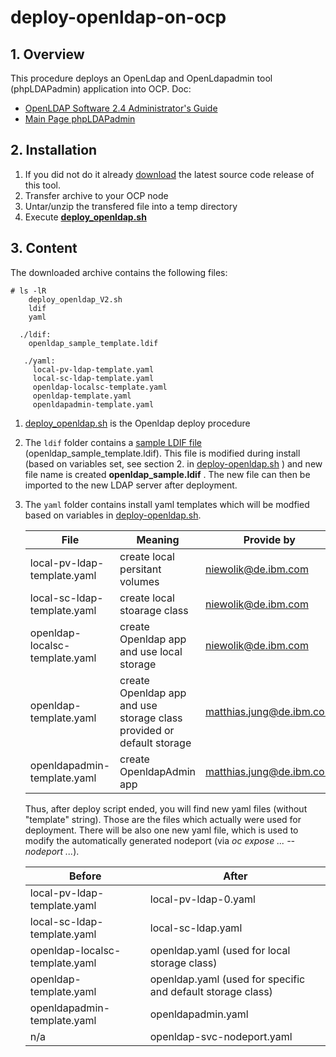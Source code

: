 # deploy-openldap-on-ocp


## 1. Overview

This procedure deploys an OpenLdap and OpenLdapadmin tool (phpLDAPadmin) application into OCP.
Doc: 
- [OpenLDAP Software 2.4 Administrator's Guide](https://www.openldap.org/doc/admin24/guide.html)
- [Main Page phpLDAPadmin](http://phpldapadmin.sourceforge.net/wiki/index.php/Main_Page)


## 2. Installation

1. If you did not do it already [download](https://github.ibm.com/NIEWOLIK/deploy-openldap-on-ocp/releases/) the latest source code release of this tool.
1. Transfer archive to your OCP node
1. Untar/unzip the transfered file into a temp directory
1. Execute  [**deploy_openldap.sh**](https://github.ibm.com/NIEWOLIK/deploy-openldap-on-ocp/blob/master/openldap/deploy_openldap.sh)

## 3. Content

The downloaded archive contains the following files:

```
# ls -lR
    deploy_openldap_V2.sh
    ldif
    yaml
    
  ./ldif:
    openldap_sample_template.ldif
         
   ./yaml:
     local-pv-ldap-template.yaml
     local-sc-ldap-template.yaml
     openldap-localsc-template.yaml
     openldap-template.yaml
     openldapadmin-template.yaml
```
                                          
1.  [deploy_openldap.sh](https://github.ibm.com/NIEWOLIK/deploy-openldap-on-ocp/blob/master/openldap/deploy_openldap.sh) is the Openldap deploy procedure
1. The `ldif` folder contains a [sample LDIF file](https://github.ibm.com/niewolik/deploy-openldap-on-ocp/wiki/sample-ldif) (openldap_sample_template.ldif). This file is modified during install (based on variables set, see section 2. in [deploy-openldap.sh](https://github.ibm.com/NIEWOLIK/deploy-openldap-on-ocp/wiki/deploy-openldap.sh) ) and new file name is created **openldap_sample.ldif** . The new file can then be imported to the new LDAP server after deployment.
 1. The `yaml` folder contains install yaml templates which will be modfied based on variables in [deploy-openldap.sh]( https://github.ibm.com/NIEWOLIK/deploy-openldap-on-ocp/wiki/deploy-openldap.sh). 
 
    | File | Meaning | Provide by |
    | -------- | ----------- |----------|
    |local-pv-ldap-template.yaml | create local persitant volumes | niewolik@de.ibm.com |
    |local-sc-ldap-template.yaml | create local stoarage class | niewolik@de.ibm.com |
    |openldap-localsc-template.yaml  | create Openldap app and use local storage | niewolik@de.ibm.com |
    |openldap-template.yaml  | create Openldap app and use storage class <BR> provided or default storage | matthias.jung@de.ibm.com |
    |openldapadmin-template.yaml  | create OpenldapAdmin app | matthias.jung@de.ibm.com |
 
     Thus, after deploy script ended, you will find new yaml files (without "template" string). Those are the files which actually were used for deployment. There will be also one new yaml file, which is used to modify the automatically generated nodeport (via _oc expose ... --nodeport ..._).
 
    | Before | After |
    | ------ | ----- |
    | local-pv-ldap-template.yaml | local-pv-ldap-0.yaml |
    | local-sc-ldap-template.yaml | local-sc-ldap.yaml  | 
    | openldap-localsc-template.yaml | openldap.yaml (used for local storage class) |
    | openldap-template.yaml | openldap.yaml (used for specific and default storage class) |
    | openldapadmin-template.yaml | openldapadmin.yaml |
    | n/a | openldap-svc-nodeport.yaml |
    
